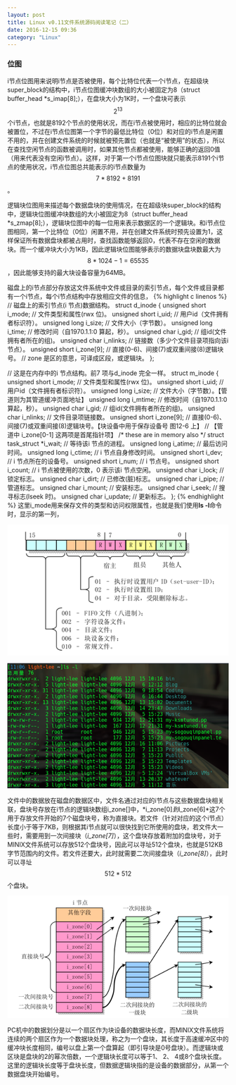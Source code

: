 ```yaml
---
layout: post
title: Linux v0.11文件系统源码阅读笔记（二）
date: 2016-12-15 09:36
category: "Linux"
---
```


###  位图
i节点位图用来说明i节点是否被使用，每个比特位代表一个i节点，在超级块super_block的结构中，i节点位图缓冲块数组的大小被固定为8（struct buffer_head *s_imap[8];），在盘块大小为1K时，一个盘块可表示 $$ 2^{13} $$个i节点，也就是8192个节点的使用状况，而在i节点被使用时，相应的比特位就会被置位，不过在i节点位图第一个字节的最低比特位（0位）和对应的i节点是闲置不用的，并在创建文件系统的时候就被预先置位（也就是“被使用”的状态），所以在查找空闲节点的函数被调用时，如果其他节点都被使用，能够正确的返回0值（用来代表没有空闲i节点）。这样，对于第一个i节点位图块就只能表示8191个i节点的使用状况，i节点位图总共能表示的i节点数量为 $$ 7 * 8192 + 8191 $$  。

逻辑块位图用来描述每个数据盘块的使用情况，在在超级块super_block的结构中，逻辑块位图缓冲块数组的大小被固定为8（struct buffer_head *s_zmap[8];），逻辑块位图中的每一位用来表示数据区的一个逻辑块。和i节点位图相同，第一个比特位（0位）闲置不用，并在创建文件系统时预先设置为1，这样保证所有数据盘块都被占用时，查找函数能够返回0，代表不存在空闲的数据块。而一个缓冲块大小为1KB，因此逻辑块位图能够表示的数据块盘块数最大为 $$ 8 * 1024 - 1 = 65535 $$ ，因此能够支持的最大块设备容量为64MB。

磁盘上的i节点部分存放这文件系统中文件或目录的索引节点，每个文件或目录都有一个i节点，每个i节点结构中存放相应文件的信息，
{% highlight c linenos %}
// 磁盘上的索引节点(i 节点)数据结构。
struct d_inode
{
  unsigned short i_mode;		// 文件类型和属性(rwx 位)。
  unsigned short i_uid;		// 用户id（文件拥有者标识符）。
  unsigned long i_size;		// 文件大小（字节数）。
  unsigned long i_time;		// 修改时间（自1970.1.1:0 算起，秒）。
  unsigned char i_gid;			// 组id(文件拥有者所在的组)。
  unsigned char i_nlinks;		// 链接数（多少个文件目录项指向该i 节点）。
  unsigned short i_zone[9];	// 直接(0-6)、间接(7)或双重间接(8)逻辑块号。
// zone 是区的意思，可译成区段，或逻辑块。
};

// 这是在内存中的i 节点结构。前7 项与d_inode 完全一样。 
struct m_inode
{
  unsigned short i_mode;		// 文件类型和属性(rwx 位)。
  unsigned short i_uid;		// 用户id（文件拥有者标识符）。
  unsigned long i_size;		// 文件大小（字节数）。【管道则为其管道缓冲页面地址】
  unsigned long i_mtime;		// 修改时间（自1970.1.1:0 算起，秒）。
  unsigned char i_gid;			// 组id(文件拥有者所在的组)。
  unsigned char i_nlinks;		// 文件目录项链接数。
  unsigned short i_zone[9];	// 直接(0-6)、间接(7)或双重间接(8)逻辑块号。【块设备中用于保存设备号 图12-6 上】
  								// 【管道中 i_zone[0-1] 这两项是首尾指针项】
/* these are in memory also */
  struct task_struct *i_wait;	// 等待该i 节点的进程。
  unsigned long i_atime;		// 最后访问时间。
  unsigned long i_ctime;		// i 节点自身修改时间。
  unsigned short i_dev;		// i 节点所在的设备号。
  unsigned short i_num;		// i 节点号。
  unsigned short i_count;		// i 节点被使用的次数，0 表示该i 节点空闲。
  unsigned char i_lock;		// 锁定标志。
  unsigned char i_dirt;			// 已修改(脏)标志。
  unsigned char i_pipe;		// 管道标志。
  unsigned char i_mount;		// 安装标志。
  unsigned char i_seek;		// 搜寻标志(lseek 时)。
  unsigned char i_update;		// 更新标志。
};
{% endhighlight %}
这里i_mode用来保存文件的类型和访问权限属性，也就是我们使用**ls -l**命令时，显示的第一列，

![i_mode](/images/Linux-v0.11-fs/i_mode.png)

![ls -l](/images/Linux-v0.11-fs/ls-l.png)

文件中的数据放在磁盘的数据区中，文件名通过对应的i节点与这些数据盘块相关联，盘块号存放在i节点的逻辑块数组i_zone[]中，*i_zone[0]*到*i_zone[6]*这7个用于存放文件开始的7个磁盘块号，称为直接块。若文件（针对对应的这个i节点）长度小于等于7KB，则根据其i节点就可以很快找到它所使用的盘块，若文件大一些时，需要用到一次间接块（*i_zone[7]*），这个盘块存放着附加的盘块号，对于MINIX文件系统可以存放512个盘块号，因此可以寻址512个盘块，也就是512KB字节范围内的文件。若文件还要大，此时就需要二次间接盘块（*i_zone[8]*），此时可以寻址 $$ 512 * 512 $$ 个盘块。

![i_zone](/images/Linux-v0.11-fs/i_zone.png)

PC机中的数据划分是以一个扇区作为块设备的数据块长度，而MINIX文件系统将连续的两个扇区作为一个数据块处理，称之为一个盘块，其长度于高速缓冲区中的缓冲块长度相同，编号以盘上第一个盘算起（即引导块是0号盘块）。而逻辑块或区块是盘块的2的幂次倍数，一个逻辑块长度可以等于1、 2、 4或8个盘块长度。这里的逻辑块长度等于盘块长度，但数据逻辑块指的是设备的数据部分，从第一个数据盘块开始编号。
